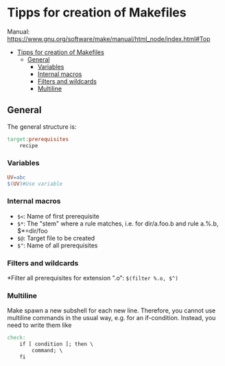 # Tipps for creation of Makefiles
Manual: https://www.gnu.org/software/make/manual/html_node/index.html#Top
<!-- @import "[TOC]" {cmd="toc" depthFrom=1 depthTo=6 orderedList=false} -->

<!-- code_chunk_output -->

- [Tipps for creation of Makefiles](#tipps-for-creation-of-makefiles)
  - [General](#general)
    - [Variables](#variables)
    - [Internal macros](#internal-macros)
    - [Filters and wildcards](#filters-and-wildcards)
    - [Multiline](#multiline)

<!-- /code_chunk_output -->

## General
The general structure is:
```makefile
target:prerequisites
    recipe
```
### Variables
```makefile
UV=abc
$(UV)#Use variable
```

### Internal macros
* `$<`: Name of first prerequisite
* `$*`: The "stem" where a rule matches, i.e. for dir/a.foo.b and rule a.%.b, $*=dir/foo
* `$@`: Target file to be created
* `$^`: Name of all prerequisites


### Filters and wildcards
*Filter all prerequisites for extension ".o": `$(filter %.o, $^)`

### Multiline
Make spawn a new subshell for each new line. Therefore, you cannot use multiline commands in the usual way, e.g. for an if-condition. Instead, you need to write them like
```makefile
check:
    if [ condition ]; then \
        command; \
    fi
```





